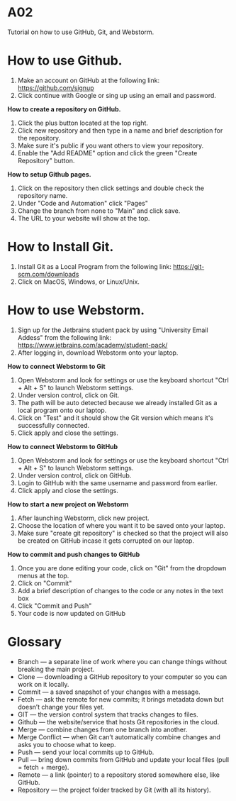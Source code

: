 # A02
Tutorial on how to use GitHub, Git, and Webstorm.

# How to use Github.
1. Make an account on GitHub at the following link: https://github.com/signup
2. Click continue with Google or sing up using an email and password.

**How to create a repository on GitHub.**
1. Click the plus button located at the top right.
2. Click new repository and then type in a name and brief description for the repository.
3. Make sure it's public if you want others to view your repository.
4. Enable the "Add README" option and click the green "Create Repository" button.

**How to setup Github pages.**
1. Click on the repository then click settings and double check the repository name.
2. Under "Code and Automation" click "Pages"
3. Change the branch from none to "Main" and click save.
4. The URL to your website will show at the top.
# How to Install Git.
1. Install Git as a Local Program from the following link: https://git-scm.com/downloads
2. Click on MacOS, Windows, or Linux/Unix.
# How to use Webstorm.
1. Sign up for the Jetbrains student pack by using "University Email Addess" from the following link: https://www.jetbrains.com/academy/student-pack/
2. After logging in, download Webstorm onto your laptop.

**How to connect Webstorm to Git**
1. Open Webstorm and look for settings or use the keyboard shortcut "Ctrl + Alt + S" to launch Webstorm settings.
2. Under version control, click on Git.
3. The path will be auto detected because we already installed Git as a local program onto our laptop.
4. Click on "Test" and it should show the Git version which means it's successfully connected.
5. Click apply and close the settings.

**How to connect Webstorm to GitHub**
1. Open Webstorm and look for settings or use the keyboard shortcut "Ctrl + Alt + S" to launch Webstorm settings.
2. Under version control, click on GitHub.
3. Login to GitHub with the same username and password from earlier.
4. Click apply and close the settings.

**How to start a new project on Webstorm**
1. After launching Webstorm, click new project.
2. Choose the location of where you want it to be saved onto your laptop.
3. Make sure "create git repository" is checked so that the project will also be created on GitHub incase it gets corrupted on our laptop.

**How to commit and push changes to GitHub**
1. Once you are done editing your code, click on "Git" from the dropdown menus at the top.
2. Click on "Commit"
3. Add a brief description of changes to the code or any notes in the text box
4. Click "Commit and Push"
5. Your code is now updated on GitHub

# Glossary
- Branch — a separate line of work where you can change things without breaking the main project.
- Clone — downloading a GitHub repository to your computer so you can work on it locally.
- Commit — a saved snapshot of your changes with a message.
- Fetch — ask the remote for new commits; it brings metadata down but doesn’t change your files yet.
- GIT — the version control system that tracks changes to files.
- Github — the website/service that hosts Git repositories in the cloud.
- Merge — combine changes from one branch into another.
- Merge Conflict — when Git can’t automatically combine changes and asks you to choose what to keep.
- Push — send your local commits up to GitHub.
- Pull — bring down commits from GitHub and update your local files (pull = fetch + merge).
- Remote — a link (pointer) to a repository stored somewhere else, like GitHub.
- Repository — the project folder tracked by Git (with all its history).
